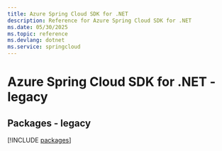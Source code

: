 ```yaml
---
title: Azure Spring Cloud SDK for .NET
description: Reference for Azure Spring Cloud SDK for .NET
ms.date: 05/30/2025
ms.topic: reference
ms.devlang: dotnet
ms.service: springcloud
---
```

# Azure Spring Cloud SDK for .NET - legacy
## Packages - legacy
[!INCLUDE [packages](spring-cloud-index.md)]
